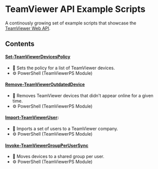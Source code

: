 # TeamViewer API Example Scripts

A continously growing set of example scripts that showcase the
[TeamViewer Web API](https://www.teamviewer.com/en/for-developers/teamviewer-api/).

## Contents

#### [Set-TeamViewerDevicesPolicy](./Set-TeamViewerDevicesPolicy)

* 📜 Sets the policy for a list of TeamViewer devices.
* ⚙️ PowerShell (TeamViewerPS Module)

#### [Remove-TeamViewerOutdatedDevice](./Remove-TeamViewerOutdatedDevice)

* 📜 Removes TeamViewer devices that didn't appear online for a given time.
* ⚙️ PowerShell (TeamViewerPS Module)

#### [Import-TeamViewerUser](./Import-TeamViewerUser):

* 📜 Imports a set of users to a TeamViewer company.
* ⚙️ PowerShell (TeamViewerPS Module)

#### [Invoke-TeamViewerGroupPerUserSync](./Invoke-TeamViewerGroupPerUserSync)

* 📜 Moves devices to a shared group per user.
* ⚙️ PowerShell (TeamViewerPS Module)
